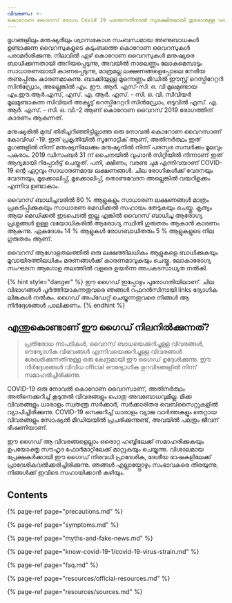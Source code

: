 ```yaml
---
വിവരണം: >-
കൊറോണ വൈറസ് രോഗം Covid 19 പടരുന്നതിനാൽ സുരക്ഷിതമായി തുടരാനുള്ള വഴികാട്ടി
---
```


മൃഗങ്ങളിലും മനുഷ്യരിലും ശ്വാസകോശ സംബന്ധമായ അണുബാധകൾ ഉണ്ടാക്കുന്ന വൈറസുകളുടെ കുടുംബത്തെ കൊറോണ വൈറസുകൾ പരാമർശിക്കുന്നു. നിലവിൽ ഏഴ് കൊറോണ വൈറസുകൾ മനുഷ്യരെ ബാധിക്കുന്നതായി അറിയപ്പെടുന്നു, അവയിൽ നാലെണ്ണം ലോകമെമ്പാടും സാധാരണയായി കാണപ്പെടുന്നു, മാത്രമല്ല ലക്ഷണങ്ങളെപ്പോലെ നേരിയ തണുപ്പിനും കാരണമാകുന്നു. ബാക്കിയുള്ള മൂന്നെണ്ണം മിഡിൽ ഈസ്റ്റ് റെസ്പിറേറ്ററി സിൻഡ്രോം, അല്ലെങ്കിൽ എം. ഈ. ആർ. എസ്-സി. ഒ. വി മൂലമുണ്ടായ എം.ഈ.ആർ.എസ്, എസ്. എ. ആർ. എസ്. - സി. ഒ. വി. സിവിയർ മൂലമുണ്ടാകുന്ന സിവിയർ അക്യൂട്ട് റെസ്പിറേറ്ററി സിൻഡ്രോം, ഒടുവിൽ എസ്. എ. ആർ. എസ്. - സി. ഒ. വി.-2 ആണ് കൊറോണ വൈറസ് 2019 രോഗത്തിന് കാരണം ആകുന്നത്. 

മനുഷ്യരിൽ മുമ്പ് തിരിച്ചറിഞ്ഞിട്ടില്ലാത്ത ഒരു നോവൽ കൊറോണ വൈറസാണ് കോവിഡ് -19. ഇത് പ്രകൃതിയിൽ സൂനോട്ടിക് ആണ്, അതിനർത്ഥം ഇത് മൃഗങ്ങളിൽ നിന്ന് മനുഷ്യനിലേക്കും മനുഷ്യനിൽ നിന്ന് പരസ്പര സമ്പർക്കം മൂലവും പകരാം. 2019 ഡിസംബർ 31 ന് ചൈനയിൽ വുഹാൻ സിറ്റിയിൽ നിന്നാണ് ഇത് ആദ്യമായി റിപ്പോർട്ട് ചെയ്തത്. പനി, ക്ഷീണം, വരണ്ട ചുമ എന്നിവയാണ് COVID-19 ന്റെ ഏറ്റവും സാധാരണമായ ലക്ഷണങ്ങൾ. ചില രോഗികൾക്ക് വേദനയും വേദനയും, മൂക്കൊലിപ്പ്, മൂക്കൊലിപ്പ്, തൊണ്ടവേദന അല്ലെങ്കിൽ വയറിളക്കം എന്നിവ ഉണ്ടാകാം.

വൈറസ് ബാധിച്ചവരിൽ 80 % ആളുകളും സാധാരണ ലക്ഷണങ്ങൾ മാത്രം പ്രകടിപ്പിക്കുകയും സാധാരണ മെഡിക്കൽ സഹായം തേടുകയും ചെയ്തു. കൃത്യം ആയ മെഡിക്കൽ ഇടപെടൽ ഇല്ല എങ്കിൽ വൈറസ് ബാധിച്ച ആരോഗ്യ പ്രശ്നങ്ങൾ ഉള്ള വയോധികരിൽ ആരോഗ്യ സ്ഥിതി ഗുരുതരം ആകാൻ കാരണം ആകുന്നു. ഏകദേശം 14 % ആളുകൾ രോഗബാധിതരും 5 % ആളുകളുടെ നില ഗുരുതരം ആണ്.

വൈറസ് ആഗോളതലത്തിൽ ഒരു ലക്ഷത്തിലധികം ആളുകളെ ബാധിക്കുകയും മൂവായിരത്തിലധികം മരണങ്ങൾക്ക് കാരണമാവുകയും ചെയ്തു. ലോകാരോഗ്യ സംഘടന ആഗോള തലത്തിൽ വളരെ ഉയർന്ന അപകടസാധ്യത നൽകി.

{% hint style="danger" %}
ഈ ഗൈഡ് ഇപ്പോഴും പുരോഗതിയിലാണ്. ചില വിഭാഗങ്ങൾ പൂർത്തിയാകുന്നതുവരെ ഞങ്ങൾ റഫറൻസിനായി links ദ്യോഗിക ലിങ്കുകൾ നൽകും. ഗൈഡ് അപ്‌ഡേറ്റ് ചെയ്യുന്നതുവരെ നിങ്ങൾ ആ നിർദ്ദേശങ്ങൾ പാലിക്കണം.
{% endhint %}

## എന്തുകൊണ്ടാണ് ഈ ഗൈഡ് നിലനിൽക്കുന്നത്?

> പ്രതിരോധ നടപടികൾ, വൈറസ് ബാധയെക്കുറിച്ചുള്ള വിവരങ്ങൾ, ഔദ്യോഗിക വിഭവങ്ങൾ എന്നിവയെക്കുറിച്ചുള്ള വിവരങ്ങൾ ശേഖരിക്കുന്നതിനുള്ള ഒരു കേന്ദ്രമായി ഈ ഗൈഡ് ഉദ്ദേശിക്കുന്നു. ഈ നിർദ്ദേശങ്ങൾ വിവിധ official ഔദ്യോഗിക ഉറവിടങ്ങളിൽ നിന്ന് സമാഹരിച്ചിരിക്കുന്നു.

COVID-19 ഒരു നോവൽ കൊറോണ വൈറസാണ്, അതിനർത്ഥം അതിനെക്കുറിച്ച് കൂടുതൽ വിവരങ്ങളും പൊതു അവബോധവുമില്ല. മിക്ക വിവരങ്ങളും ധാരാളം സ്വതന്ത്ര സർക്കാർ, സർക്കാരിതര വെബ്‌സൈറ്റുകളിൽ വ്യാപിച്ചിരിക്കുന്നു. COVID-19 നെക്കുറിച്ച് ധാരാളം വ്യാജ വാർത്തകളും തെറ്റായ വിവരങ്ങളും സോഷ്യൽ മീഡിയയിൽ പ്രചരിക്കുന്നുണ്ട്, അവയിൽ പലതും ജീവന് ഭീഷണിയാണ്.

ഈ ഗൈഡ് ആ വിവരങ്ങളെല്ലാം ഒരൊറ്റ ഹബ്ബിലേക്ക് സമാഹരിക്കുകയും ഉപയോക്തൃ സൗഹൃദ ഫോർമാറ്റിലേക്ക്
മാറ്റുകയും ചെയ്യുന്നു. വിശാലമായ പ്രേക്ഷകർക്കായി ഈ ഗൈഡ് നിരവധി പ്രാദേശിക, ദേശീയ ഭാഷകളിലേക്ക് പ്രാദേശികവൽക്കരിച്ചിരിക്കുന്നു. ഞങ്ങൾ എല്ലായ്പ്പോഴും സംഭാവകരെ തിരയുന്നു, നിങ്ങൾക്ക് ഇവിടെ സഹായിക്കാൻ കഴിയും.

## **Contents**

{% page-ref page="precautions.md" %}

{% page-ref page="symptoms.md" %}

{% page-ref page="myths-and-fake-news.md" %}

{% page-ref page="know-covid-19-1/covid-19-virus-strain.md" %}

{% page-ref page="faq.md" %}

{% page-ref page="resources/official-resources.md" %}

{% page-ref page="resources/sources.md" %}

